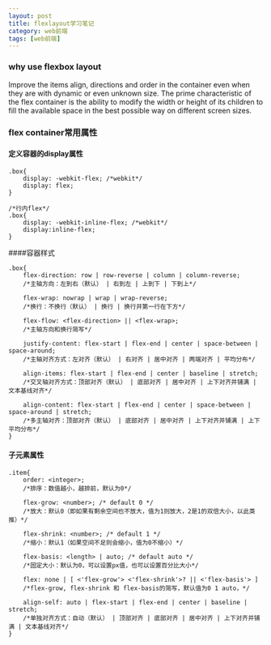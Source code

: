 ```yaml
---
layout: post
title: flexlayout学习笔记
category: web前端
tags: [web前端]
---
```


### why use flexbox layout
Improve the items align, directions and order in the container even when they are with dynamic or even unknown size. The prime characteristic of the flex container is the ability to modify the width or height of its children to fill the available space in the best possible way on different screen sizes.

### flex container常用属性

#### 定义容器的display属性

    .box{
        display: -webkit-flex; /*webkit*/
        display: flex;
    }

    /*行内flex*/
    .box{
        display: -webkit-inline-flex; /*webkit*/
        display:inline-flex;
    }

####容器样式

    .box{
        flex-direction: row | row-reverse | column | column-reverse;
        /*主轴方向：左到右（默认） | 右到左 | 上到下 | 下到上*/

        flex-wrap: nowrap | wrap | wrap-reverse;
        /*换行：不换行（默认） | 换行 | 换行并第一行在下方*/

        flex-flow: <flex-direction> || <flex-wrap>;
        /*主轴方向和换行简写*/

        justify-content: flex-start | flex-end | center | space-between | space-around;
        /*主轴对齐方式：左对齐（默认） | 右对齐 | 居中对齐 | 两端对齐 | 平均分布*/

        align-items: flex-start | flex-end | center | baseline | stretch;
        /*交叉轴对齐方式：顶部对齐（默认） | 底部对齐 | 居中对齐 | 上下对齐并铺满 | 文本基线对齐*/

        align-content: flex-start | flex-end | center | space-between | space-around | stretch;
        /*多主轴对齐：顶部对齐（默认） | 底部对齐 | 居中对齐 | 上下对齐并铺满 | 上下平均分布*/
    }

#### 子元素属性

    .item{
        order: <integer>;
        /*排序：数值越小，越排前，默认为0*/

        flex-grow: <number>; /* default 0 */
        /*放大：默认0（即如果有剩余空间也不放大，值为1则放大，2是1的双倍大小，以此类推）*/

        flex-shrink: <number>; /* default 1 */
        /*缩小：默认1（如果空间不足则会缩小，值为0不缩小）*/

        flex-basis: <length> | auto; /* default auto */
        /*固定大小：默认为0，可以设置px值，也可以设置百分比大小*/

        flex: none | [ <'flex-grow'> <'flex-shrink'>? || <'flex-basis'> ]
        /*flex-grow, flex-shrink 和 flex-basis的简写，默认值为0 1 auto，*/

        align-self: auto | flex-start | flex-end | center | baseline | stretch;
        /*单独对齐方式：自动（默认） | 顶部对齐 | 底部对齐 | 居中对齐 | 上下对齐并铺满 | 文本基线对齐*/
    }
